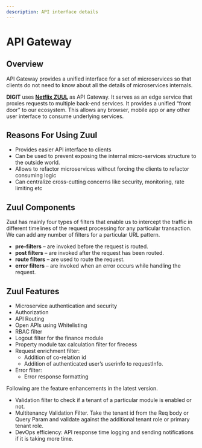 ```yaml
---
description: API interface details
---
```


# API Gateway

## Overview

API Gateway provides a unified interface for a set of microservices so that clients do not need to know about all the details of microservices internals.&#x20;

**DIGIT** uses [**Netflix** **ZUUL**](../core-services/zuul-service.md) as API Gateway. It serves as an edge service that proxies requests to multiple back-end services. It provides a unified “front door” to our ecosystem. This allows any browser, mobile app or any other user interface to consume underlying services.

## Reasons For Using Zuul

* Provides easier API interface to clients
* Can be used to prevent exposing the internal micro-services structure to the outside world.
* Allows to refactor microservices without forcing the clients to refactor consuming logic
* Can centralize cross-cutting concerns like security, monitoring, rate limiting etc

## Zuul Components

Zuul has mainly four types of filters that enable us to intercept the traffic in different timelines of the request processing for any particular transaction. We can add any number of filters for a particular URL pattern.

* **pre-filters** – are invoked before the request is routed.
* **post filters** – are invoked after the request has been routed.
* **route filters** – are used to route the request.
* **error filters** – are invoked when an error occurs while handling the request.

## Zuul Features

* Microservice authentication and security
* Authorization
* API Routing
* Open APIs using Whitelisting
* RBAC filter
* Logout filter for the finance module
* Property module tax calculation filter for firecess
* Request enrichment filter:
  * Addition of co-relation id
  * Addition of authenticated user’s userinfo to requestInfo.
* Error filter:
  * Error response formatting

Following are the feature enhancements in the latest version.

* Validation filter to check if a tenant of a particular module is enabled or not.
* Multitenancy Validation Filter. Take the tenant id from the Req body or Query Param and validate against the additional tenant role or primary tenant role.
* DevOps efficiency: API response time logging and sending notifications if it is taking more time.

